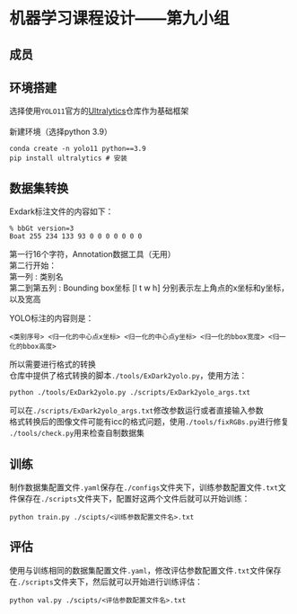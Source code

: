 # 机器学习课程设计——第九小组
## 成员

## 环境搭建
选择使用`YOLO11`官方的[Ultralytics](https://github.com/ultralytics/ultralytics/tree/main)仓库作为基础框架<br><br>
新建环境（选择python 3.9）
```
conda create -n yolo11 python==3.9
pip install ultralytics # 安装
```
## 数据集转换
Exdark标注文件的内容如下：<br>
```
% bbGt version=3
Boat 255 234 133 93 0 0 0 0 0 0 0
```
第一行16个字符，Annotation数据工具（无用）<br>
第二行开始：<br>
第一列 : 类别名<br>
第二到第五列 : Bounding box坐标 [l t w h] 分别表示左上角点的x坐标和y坐标，以及宽高<br>

YOLO标注的内容则是：<br>
```
<类别序号> <归一化的中心点x坐标> <归一化的中心点y坐标> <归一化的bbox宽度> <归一化的bbox高度>
```

所以需要进行格式的转换<br>
仓库中提供了格式转换的脚本`./tools/ExDark2yolo.py`，使用方法：<br>
```
python ./tools/ExDark2yolo.py ./scripts/ExDark2yolo_args.txt
```
可以在`./scripts/ExDark2yolo_args.txt`修改参数运行或者直接输入参数<br>
格式转换后的图像文件可能有icc的格式问题，使用`./tools/fixRGBs.py`进行修复<br>
`./tools/check.py`用来检查自制数据集

## 训练
制作数据集配置文件`.yaml`保存在`./configs`文件夹下，训练参数配置文件`.txt`文件保存在`./scripts`文件夹下，配置好这两个文件后就可以开始训练：
```
python train.py ./scipts/<训练参数配置文件名>.txt
```
## 评估
使用与训练相同的数据集配置文件`.yaml`，修改评估参数配置文件`.txt`文件保存在`./scripts`文件夹下，然后就可以开始进行训练评估：
```
python val.py ./scipts/<评估参数配置文件名>.txt
```
